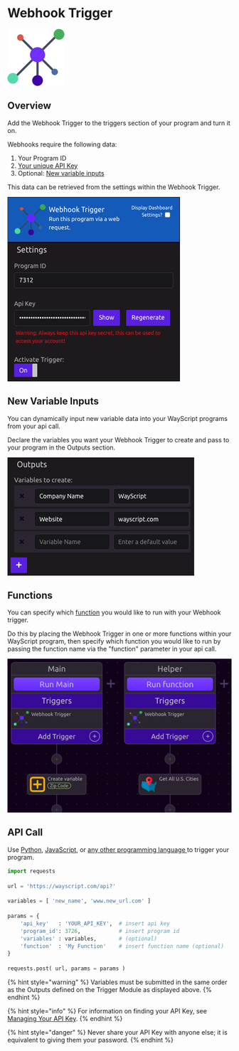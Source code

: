 # Webhook Trigger

![Run your program via a web request.](../../.gitbook/assets/webhook.png)

## Overview

Add the Webhook Trigger to the triggers section of your program and turn it on.

Webhooks require the following data:

1. Your Program ID
2. [Your unique API Key](../../account-management/managing-your-api-key.md)
3. Optional: [New variable inputs](webhook-trigger.md#new-variable-inputs)

This data can be retrieved from the settings within the Webhook Trigger.

![](../../.gitbook/assets/screen-shot-2019-07-15-at-6.06.16-pm.png)

## New Variable Inputs

You can dynamically input new variable data into your WayScript programs from your api call. 

Declare the variables you want your Webhook Trigger to create and pass to your program in the Outputs section.

![](../../.gitbook/assets/screen-shot-2019-07-15-at-6.09.52-pm.png)

## Functions

You can specify which [function](../logic/functions/) you would like to run with your Webhook trigger.

Do this by placing the Webhook Trigger in one or more functions within your WayScript program, then specify which function you would like to run by passing the function name via the "function" parameter in your api call.

![](../../.gitbook/assets/screen-shot-2019-07-15-at-6.18.01-pm.png)

## API Call

Use [Python](https://github.com/wayscript/wayscript-python), [JavaScript](https://github.com/wayscript/wayscript-js), or [any other programming language ](../../apis/rest.md)to trigger your program.

```python
import requests

url = 'https://wayscript.com/api?'

variables = [ 'new_name', 'www.new_url.com' ]

params = {
    'api_key'   : 'YOUR_API_KEY',  # insert api key
    'program_id': 3726,            # insert program id
    'variables' : variables,       # (optional)
    'function'  : 'My Function'    # insert function name (optional)
}

requests.post( url, params = params )
```

{% hint style="warning" %}
Variables must be submitted in the same order as the Outputs defined on the Trigger Module as displayed above. 
{% endhint %}

{% hint style="info" %}
For information on finding your API Key, see [Managing Your API Key](../../account-management/managing-your-api-key.md).
{% endhint %}

{% hint style="danger" %}
Never share your API Key with anyone else; it is equivalent to giving them your password.
{% endhint %}

